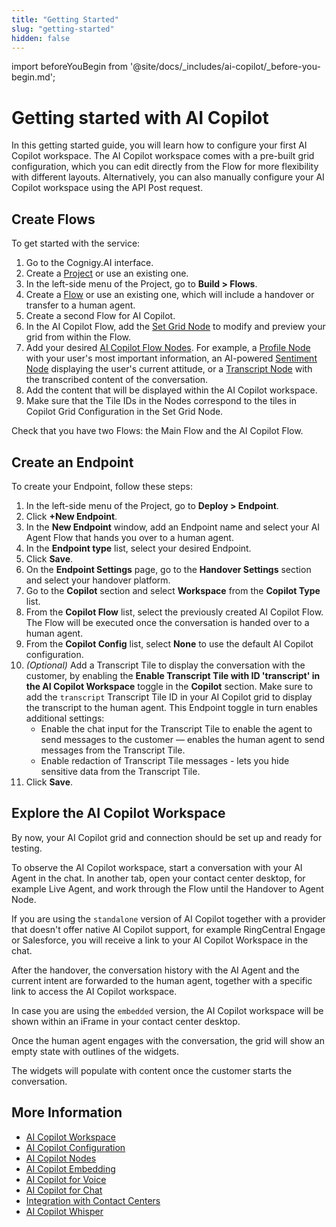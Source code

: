 ```yaml
---
title: "Getting Started"
slug: "getting-started"
hidden: false
---
```

import beforeYouBegin from '@site/docs/_includes/ai-copilot/_before-you-begin.md';


# Getting started with AI Copilot

In this getting started guide, you will learn how to configure your first AI Copilot workspace. 
The AI Copilot workspace comes with a pre-built grid configuration, which you can edit directly from the Flow for more flexibility with different layouts. Alternatively, you can also manually configure your AI Copilot workspace using the API Post request.

<beforeYouBegin />

## Create Flows

To get started with the service:

1. Go to the Cognigy.AI interface.
2. Create a [Project](../ai/build/projects.md) or use an existing one.
3. In the left-side menu of the Project, go to **Build > Flows**.
4. Create a [Flow](../ai/build/flows/overview.md) or use an existing one, which will include a handover or transfer to a human agent.
5. Create a second Flow for AI Copilot.
6. In the AI Copilot Flow, add the [Set Grid Node](../ai/build/node-reference/ai-copilot/set-grid.md) to modify and preview your grid from within the Flow. 
7. Add your desired [AI Copilot Flow Nodes](../ai/build/node-reference/ai-copilot/overview.md). For example, a [Profile Node](../ai/build/node-reference/ai-copilot/identity-tile.md) with your user's most important information, an AI-powered [Sentiment Node](../ai/build/node-reference/ai-copilot/sentiment-tile.md) displaying the user's current attitude, or a [Transcript Node](../ai/build/node-reference/ai-copilot/transcript-tile.md) with the transcribed content of the conversation.
8. Add the content that will be displayed within the AI Copilot workspace.
9. Make sure that the Tile IDs in the Nodes correspond to the tiles in Copilot Grid Configuration in the Set Grid Node.

Check that you have two Flows: the Main Flow and the AI Copilot Flow.

## Create an Endpoint

To create your Endpoint, follow these steps:

1. In the left-side menu of the Project, go to **Deploy > Endpoint**.
2. Click **+New Endpoint**. 
3. In the **New Endpoint** window, add an Endpoint name and select your AI Agent Flow that hands you over to a human agent. 
4. In the **Endpoint type** list, select your desired Endpoint.
5. Click **Save**. 
6. On the **Endpoint Settings** page, go to the **Handover Settings** section and select your handover platform.
7. Go to the **Copilot** section and select **Workspace** from the **Copilot Type** list.
8. From the **Copilot Flow** list, select the previously created AI Copilot Flow. The Flow will be executed once the conversation is handed over to a human agent. 
9. From the **Copilot Config** list, select **None** to use the default AI Copilot configuration.
10. _(Optional)_ Add a Transcript Tile to display the conversation with the customer, by enabling the **Enable Transcript Tile with ID 'transcript' in the AI Copilot Workspace** toggle in the **Copilot** section. Make sure to add the `transcript` Transcript Tile ID in your AI Copilot grid to display the transcript to the human agent. This Endpoint toggle in turn enables additional settings:
    - Enable the chat input for the Transcript Tile to enable the agent to send messages to the customer — enables the human agent to send messages from the Transcript Tile.
    - Enable redaction of Transcript Tile messages - lets you hide sensitive data from the Transcript Tile.
11. Click **Save**.

## Explore the AI Copilot Workspace

By now, your AI Copilot grid and connection should be set up and ready for testing.

To observe the AI Copilot workspace, start a conversation with your AI Agent in the chat.
In another tab, open your contact center desktop, for example Live Agent, and work through the Flow until the Handover to Agent Node.

If you are using the `standalone` version of AI Copilot together with a provider that doesn't offer native AI Copilot support, for example RingCentral Engage or Salesforce, you will receive a link to your AI Copilot Workspace in the chat.

After the handover, the conversation history with the AI Agent and the current intent are forwarded to the human agent, together with a specific link to access the AI Copilot workspace.

In case you are using the `embedded` version, the AI Copilot workspace will be shown within an iFrame in your contact center desktop.

Once the human agent engages with the conversation, the grid will show an empty state with outlines of the widgets. 

The widgets will populate with content once the customer starts the conversation.

## More Information

- [AI Copilot Workspace](overview.md)
- [AI Copilot Configuration](configuration.md)
- [AI Copilot Nodes](../ai/build/node-reference/ai-copilot/overview.md)
- [AI Copilot Embedding](embedding.md)
- [AI Copilot for Voice](voice/voice-overview.md)
- [AI Copilot for Chat](chat.md)
- [Integration with Contact Centers](contact-center-integration.md)
- [AI Copilot Whisper](../live-agent/assistants/ai-copilot-whisper.md)
